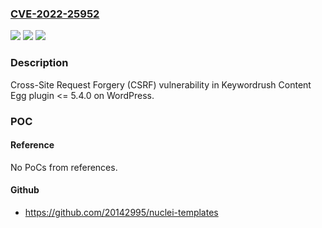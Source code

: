 ### [CVE-2022-25952](https://cve.mitre.org/cgi-bin/cvename.cgi?name=CVE-2022-25952)
![](https://img.shields.io/static/v1?label=Product&message=Content%20Egg%20(WordPress%20plugin)&color=blue)
![](https://img.shields.io/static/v1?label=Version&message=%3D%20%3C%3D%205.4.0%20&color=brighgreen)
![](https://img.shields.io/static/v1?label=Vulnerability&message=CWE-352%20Cross-Site%20Request%20Forgery%20(CSRF)&color=brighgreen)

### Description

Cross-Site Request Forgery (CSRF) vulnerability in Keywordrush Content Egg plugin <= 5.4.0 on WordPress.

### POC

#### Reference
No PoCs from references.

#### Github
- https://github.com/20142995/nuclei-templates

